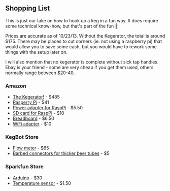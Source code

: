 ## Shopping List

This is just our take on how to hook up a keg in a fun way. It does require some technical know-how, but that's part of the fun :meat_on_bone:

Prices are accurate as of 10/23/13. Without the Kegerator, the total is around $175. There may be places to cut corners (ie. not using a raspberry pi) that would allow you to save some cash, but you would have to rework some things with the setup later on.

I will also mention that no kegerator is complete without sick tap handles. Ebay is your friend - some are very cheap if you get them used, others normally range between $20-40.

### Amazon

- [The Kegerator!](http://www.amazon.com/gp/product/B007HDDPJG/ref=oh_details_o02_s00_i00?ie=UTF8&psc=1) - $485
- [Rasperry Pi](http://www.amazon.com/gp/product/B009SQQF9C/ref=oh_details_o01_s00_i02?ie=UTF8&psc=1) - $41
- [Power adapter for RaspPi](http://www.amazon.com/gp/product/B005LFXBJG/ref=oh_details_o01_s00_i01?ie=UTF8&psc=1) - $5.50
- [SD card for RaspPi](http://www.amazon.com/gp/product/B003VNKNEG/ref=oh_details_o01_s00_i04?ie=UTF8&psc=1) - $10
- [Breadboard](http://www.amazon.com/gp/product/B0066XU0XM/ref=oh_details_o01_s00_i03?ie=UTF8&psc=1) - $6.50
- [WiFi adapter](http://www.amazon.com/gp/product/B003MTTJOY/ref=oh_details_o01_s00_i00?ie=UTF8&psc=1) - $10

### KegBot Store

- [Flow meter](http://store.kegbot.org/products/swissflow-sf800-flow-meter) - $65
- [Barbed connectors for thicker beer tubes](http://store.kegbot.org/products/barb-connector-pair-1-4-barb) - $5

### Sparkfun Store

- [Arduino](https://www.sparkfun.com/products/11021) - $30
- [Temperature sensor](https://www.sparkfun.com/products/10988) - $1.50
